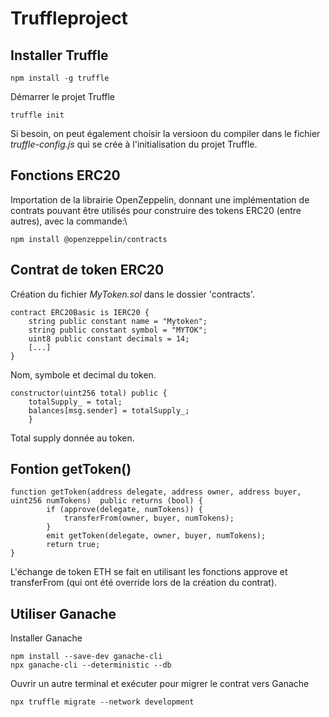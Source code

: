 # Truffleproject

## Installer Truffle
```
npm install -g truffle
```
Démarrer le projet Truffle
```
truffle init
```
Si besoin, on peut également choisir la versioon du compiler dans le fichier *truffle-config.js* qui se crée à l'initialisation du projet Truffle.


## Fonctions ERC20

Importation de la librairie OpenZeppelin, donnant une implémentation de contrats pouvant être utilisés pour construire des tokens ERC20 (entre autres), avec la commande:\
```
npm install @openzeppelin/contracts
```


## Contrat de token ERC20

Création du fichier *MyToken.sol* dans le dossier 'contracts'.

```
contract ERC20Basic is IERC20 {
    string public constant name = "Mytoken";
    string public constant symbol = "MYTOK";
    uint8 public constant decimals = 14;
    [...]
}
```
Nom, symbole et decimal du token.

```
constructor(uint256 total) public {
    totalSupply_ = total;
    balances[msg.sender] = totalSupply_;
    }
```
Total supply donnée au token.

## Fontion getToken()

```
function getToken(address delegate, address owner, address buyer, uint256 numTokens)  public returns (bool) {
        if (approve(delegate, numTokens)) {
            transferFrom(owner, buyer, numTokens);
        }
        emit getToken(delegate, owner, buyer, numTokens);
        return true;
}
```
L'échange de token ETH se fait en utilisant les fonctions approve et transferFrom (qui ont été override lors de la création du contrat).


## Utiliser Ganache

Installer Ganache
```
npm install --save-dev ganache-cli
npx ganache-cli --deterministic --db
```

Ouvrir un autre terminal et exécuter pour migrer le contrat vers Ganache
```
npx truffle migrate --network development
```
